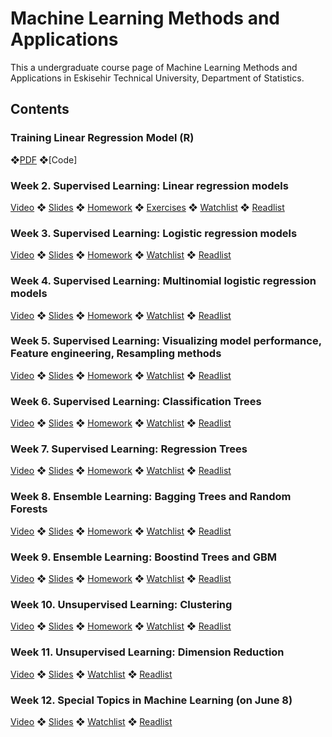 # Machine Learning Methods and Applications

This a undergraduate course page of Machine Learning Methods and Applications in Eskisehir Technical University, Department of Statistics.

## Contents

### Training Linear Regression Model (R)  

❖[PDF](https://github.com/tfnbstn/machine-learning/blob/dafec735a62fadff473afe74b9468dd520b05a93/Machine%20Learning/PDF/Training%20Linear%20Regression%20Model%20in%20R.pdf)
❖[Code]


### Week 2. Supervised Learning: Linear regression models

[Video](https://youtu.be/KTtjO9Vmlmc) ❖ [Slides](https://github.com/mcavs/Machine-Learning-Methods-and-Applications/blob/main/Slides/week2.pdf) ❖ [Homework](https://github.com/mcavs/Machine-Learning-Methods-and-Applications/blob/main/Homeworks/Week%202/README.md) ❖ [Exercises](https://github.com/mcavs/Machine-Learning-Methods-and-Applications/blob/main/Exercises/Week2) ❖ [Watchlist](https://github.com/mcavs/Machine-Learning-Methods-and-Applications/blob/main/WatchList.md) ❖ [Readlist](https://github.com/mcavs/Machine-Learning-Methods-and-Applications/blob/main/ReadList.md)


### Week 3. Supervised Learning: Logistic regression models

[Video](https://youtu.be/E-iAcfYCrOQ) ❖ [Slides](https://github.com/mcavs/Machine-Learning-Methods-and-Applications/blob/main/Slides/STAT438%20-%20Week3.pdf) ❖ [Homework](https://github.com/mcavs/Machine-Learning-Methods-and-Applications/tree/main/Homeworks/Week%203) ❖ [Watchlist](https://github.com/mcavs/Machine-Learning-Methods-and-Applications/blob/main/WatchList.md) ❖ [Readlist](https://github.com/mcavs/Machine-Learning-Methods-and-Applications/blob/main/ReadList.md)


### Week 4. Supervised Learning: Multinomial logistic regression models

[Video](https://youtu.be/-imImkIPC30) ❖ [Slides](https://github.com/mcavs/Machine-Learning-Methods-and-Applications/blob/main/Slides/W4.pdf) ❖ [Homework](https://github.com/mcavs/Machine-Learning-Methods-and-Applications/tree/main/Homeworks/Week%205) ❖ [Watchlist]() ❖ [Readlist](https://github.com/mcavs/Machine-Learning-Methods-and-Applications/blob/main/ReadList.md)


### Week 5. Supervised Learning: Visualizing model performance, Feature engineering, Resampling methods

[Video](https://youtu.be/gzN2nOFROJE) ❖ [Slides](https://github.com/mcavs/Machine-Learning-Methods-and-Applications/blob/main/Slides/W5.pdf) ❖ [Homework](https://github.com/mcavs/Machine-Learning-Methods-and-Applications/tree/main/Homeworks/Week%204) ❖ [Watchlist](https://github.com/mcavs/Machine-Learning-Methods-and-Applications/blob/main/WatchList.md) ❖ [Readlist](https://github.com/mcavs/Machine-Learning-Methods-and-Applications/blob/main/ReadList.md)

### Week 6. Supervised Learning: Classification Trees

[Video](https://youtu.be/Yfw5aqQiRcw) ❖ [Slides](https://github.com/mcavs/Machine-Learning-Methods-and-Applications/blob/main/Slides/W6.pdf) ❖ [Homework](https://github.com/mcavs/Machine-Learning-Methods-and-Applications/tree/main/Homeworks/Week6) ❖ [Watchlist]() ❖ [Readlist](https://github.com/mcavs/Machine-Learning-Methods-and-Applications/blob/main/ReadList.md)

### Week 7. Supervised Learning: Regression Trees

[Video](https://youtu.be/kNTuzkVTAjg) ❖ [Slides](https://github.com/mcavs/Machine-Learning-Methods-and-Applications/blob/main/Slides/W7.pdf) ❖ [Homework](https://github.com/mcavs/Machine-Learning-Methods-and-Applications/tree/main/Homeworks/Week7) ❖ [Watchlist]() ❖ [Readlist](https://github.com/mcavs/Machine-Learning-Methods-and-Applications/blob/main/ReadList.md)

### Week 8. Ensemble Learning: Bagging Trees and Random Forests

[Video](https://youtu.be/nw_th51mgJI) ❖ [Slides](https://github.com/mcavs/Machine-Learning-Methods-and-Applications/blob/main/Slides/W8.pdf) ❖ [Homework](https://github.com/mcavs/Machine-Learning-Methods-and-Applications/tree/main/Homeworks/Week8) ❖ [Watchlist]() ❖ [Readlist](https://github.com/mcavs/Machine-Learning-Methods-and-Applications/blob/main/ReadList.md)

### Week 9. Ensemble Learning: Boostind Trees and GBM

[Video](https://youtu.be/ik2mrTjCHNI) ❖ [Slides](https://github.com/mcavs/Machine-Learning-Methods-and-Applications/blob/main/Slides/W9.pdf) ❖ [Homework](https://github.com/mcavs/Machine-Learning-Methods-and-Applications/tree/main/Homeworks/Week9) ❖ [Watchlist]() ❖ [Readlist](https://github.com/mcavs/Machine-Learning-Methods-and-Applications/blob/main/ReadList.md)

### Week 10. Unsupervised Learning: Clustering

[Video](https://youtu.be/BTeU-nLhRFE) ❖ [Slides](https://github.com/mcavs/Machine-Learning-Methods-and-Applications/blob/main/Slides/W10.pdf) ❖ [Homework](https://github.com/mcavs/Machine-Learning-Methods-and-Applications/tree/main/Homeworks/Week10) ❖ [Watchlist]() ❖ [Readlist](https://github.com/mcavs/Machine-Learning-Methods-and-Applications/blob/main/ReadList.md)

### Week 11. Unsupervised Learning: Dimension Reduction

[Video](https://youtu.be/7tAjzFs-nc4) ❖ [Slides](https://github.com/mcavs/Machine-Learning-Methods-and-Applications/blob/main/Slides/W11.pdf) ❖ [Watchlist]() ❖ [Readlist](https://github.com/mcavs/Machine-Learning-Methods-and-Applications/blob/main/ReadList.md)

### Week 12. Special Topics in Machine Learning (on June 8)

[Video](https://youtu.be/HwDtDAfvOVw) ❖ [Slides](https://github.com/mcavs/Machine-Learning-Methods-and-Applications/blob/main/Slides/W12.pdf) ❖ [Watchlist]() ❖ [Readlist](https://github.com/mcavs/Machine-Learning-Methods-and-Applications/blob/main/ReadList.md)
